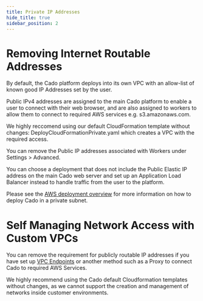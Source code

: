 ```yaml
---
title: Private IP Addresses
hide_title: true
sidebar_position: 2
---
```


# Removing Internet Routable Addresses
By default, the Cado platform deploys into its own VPC with an allow-list of known good IP Addresses set by the user.

Public IPv4 addresses are assigned to the main Cado platform to enable a user to connect with their web browser, and are also assigned to workers to allow them to connect to required AWS services e.g. s3.amazonaws.com.

We highly reccomend using our default CloudFormation template without changes: DeployCloudFormationPrivate.yaml which creates a VPC with the required access.

You can remove the Public IP addresses associated with Workers under Settings > Advanced.

You can choose a deployment that does not include the Public Elastic IP address on the main Cado web server and set up an Application Load Balancer instead to handle traffic from the user to the platform.

Please see the [AWS deployment overview](/cado-response/deploy/aws/overview) for more information on how to deploy Cado in a private subnet.

# Self Managing Network Access with Custom VPCs
You can remove the requirement for publicly routable IP addresses if you have set up [VPC Endpoints](https://tomgregory.com/when-to-use-an-aws-s3-vpc-endpoint/) or another method such as a Proxy to connect Cado to required AWS Services.

We highly recommend using the Cado default Cloudformation templates without changes, as we cannot support the creation and management of networks inside customer environments.
